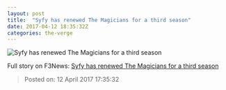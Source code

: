 ```yaml
---
layout: post
title:  "Syfy has renewed The Magicians for a third season"
date: 2017-04-12 18:35:32Z
categories: the-verge
---
```


![Syfy has renewed The Magicians for a third season](https://cdn0.vox-cdn.com/thumbor/kk4iDwD4-Xatx4QkfX9A6Pwogr8=/0x92:1024x668/1600x900/cdn0.vox-cdn.com/uploads/chorus_image/image/54219389/rs_1024x759_170123074146_1024.Magicians_JR_012317.0.jpg)




Full story on F3News: [Syfy has renewed The Magicians for a third season](http://www.f3nws.com/n/NsaCjC)

> Posted on: 12 April 2017 17:35:32
